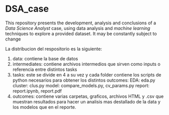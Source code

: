 # DSA_case
This repository presents the development, analysis and conclusions of a *Data Science Analyst* case, using data analysis and *machine learning* techniques to explore a provided dataset. It may be constantly subject to change

La distribucion del respositorio es la siguiente:

1. data: contiene la base de datos
2. intermediates: contiene archivos intermedios que sirven como inputs o referencia entre distintos tasks
3. tasks: este se divide en 4 a su vez y cada folder contiene los scripts de python necesarios para obtener los distintos outcomes:
    EDA: eda.py
    cluster: clus.py
    model: compare_models.py, cv_params.py
    report: report.ipynb, report.pdf
4. outcomes: contiene varias carpetas, graficos, archivos HTML y .csv que muestran resultados para hacer un analisis mas destallado de la data y los modelos que en el reporte.



